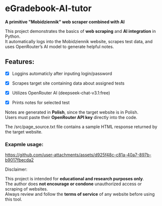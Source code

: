 # eGradebook-AI-tutor

**A primitive "Mobidziennik" web scraper combined with AI**

This project demonstrates the basics of **web scraping** and **AI integration** in Python.  
It automatically logs into the Mobidziennik website, scrapes test data, and uses OpenRouter’s AI model to generate helpful notes.



## Features:
- [x] Loggins automaticly after inputing login/password
- [x] Scrapes target site containing data about assigned tests
- [x] Utilizes OpenRouter AI (deepseek-chat-v3.1:free)
- [x] Prints notes for selected test

      

Notes are generated in **Polish**, since the target website is in Polish.  
Users must paste their **OpenRouter API key** directly into the code.


The /src/page_source.txt file contains a sample HTML response returned by the target website.


### Exapmle usage:

https://github.com/user-attachments/assets/d925f48c-c81a-40a7-897b-b9017fbecda2


Disclaimer:

This project is intended for **educational and research purposes only**.  
The author does **not encourage or condone** unauthorized access or scraping of websites.  
Always review and follow the **terms of service** of any website before using this tool.



